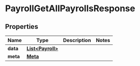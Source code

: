 

# PayrollGetAllPayrollsResponse


## Properties

| Name | Type | Description | Notes |
|------------ | ------------- | ------------- | -------------|
|**data** | [**List&lt;Payroll&gt;**](Payroll.md) |  |  |
|**meta** | [**Meta**](Meta.md) |  |  |



